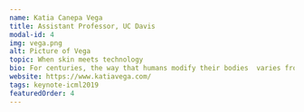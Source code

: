```yaml
---
name: Katia Canepa Vega
title: Assistant Professor, UC Davis
modal-id: 4
img: vega.png
alt: Picture of Vega
topic: When skin meets technology
bio: For centuries, the way that humans modify their bodies  varies from cultural aspects such as in rituals and ceremonies, to camouflage when hunting or fighting, but mostly for augmenting and hiding our physical features in order to enhance appearance. In order to move forward body modification techniques to interactive ones, Katia Vega created Beauty Technology. It extends the functionality of cosmetics by exploring them as skin interfaces such as Conductive Makeup, Tech Nails and Hairware. The Dermal Abyss explores the possibilities of replacing traditional tattoo ink with biosensors that changes colors in response to changes in our metabolism. In this way, the skin is a bio-display that reveals information that is inside the body such as pH, sodium and glucose levels. Katia Vega is an Assistant Professor at the Department of Design in the University of California, Davis. She was a Postdoc Associate at MIT Media Lab (USA). She got her PhD and Master Degree in Computer Science at PUC-Rio (Brazil). Her research interests include wearable technologies, interactive tattoos, beauty technology and skin interfaces. Her work has been featured by New Scientist, Wired, Discovery, CNN, among others. In 2016, MIT Technology Review awarded her as one of the 5 Innovators under 35  in Peru. Recently, CNET recognized her as one of the Top 20 most influential Latinos in Tech in 2017. SXSW 2018 awarded The Dermal Abyss project in the Science Fiction no Longer Category. In 2019, she was honored as a leading woman in STEM by Johnson & Johnson.
website: https://www.katiavega.com/
tags: keynote-icml2019
featuredOrder: 4
---
```

